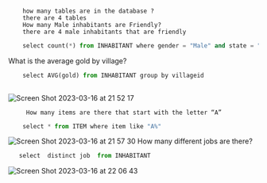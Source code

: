###
        how many tables are in the database ? 
        there are 4 tables 
        How many Male inhabitants are Friendly?
        there are 4 male inhabitants that are friendly 

```.py ###
    select count(*) from INHABITANT where gender = "Male" and state = "Friendly"
```
What is the average gold by village?


```.py ###
    select AVG(gold) from INHABITANT group by villageid
    
```
![Screen Shot 2023-03-16 at 21 52 17](https://user-images.githubusercontent.com/112072887/225622601-23c9a32c-5bad-4bf6-a171-86fb28971851.png)
  
         How many items are there that start with the letter “A”
```.py
    select * from ITEM where item like "A%"
```


![Screen Shot 2023-03-16 at 21 57 30](https://user-images.githubusercontent.com/112072887/225623793-05f4e7f6-7abe-4351-9798-dc6ca63f1101.png)
        How many different jobs are there?
```.py
   select  distinct job  from INHABITANT
```
![Screen Shot 2023-03-16 at 22 06 43](https://user-images.githubusercontent.com/112072887/225626103-97b0d8b4-83f6-4fec-8d07-c1fa05db4025.png)



   



